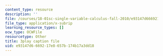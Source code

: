 ```yaml
---
content_type: resource
description: ''
file: /courses/18-01sc-single-variable-calculus-fall-2010/e93147d6669217e8657b174b17a3dd18_Q9iJWDFUspU.srt
file_type: application/x-subrip
learning_resource_types: []
ocw_type: OCWFile
resourcetype: Other
title: 3play caption file
uid: e93147d6-6692-17e8-657b-174b17a3dd18
---
```

